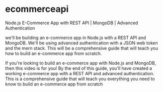 # ecommerceapi
Node.js E-Commerce App with REST API | MongoDB | Advanced Authentication

we'll be building an e-commerce app in Node.js with a REST API and MongoDB. We'll be using advanced authentication with a JSON web token and the mern stack. This will be a comprehensive guide that will teach you how to build an e-commerce app from scratch.

If you're looking to build an e-commerce app with Node.js and MongoDB, then this video is for you! By the end of this guide, you'll have created a working e-commerce app with a REST API and advanced authentication. This is a comprehensive guide that will teach you everything you need to know to build an e-commerce app from scratch
